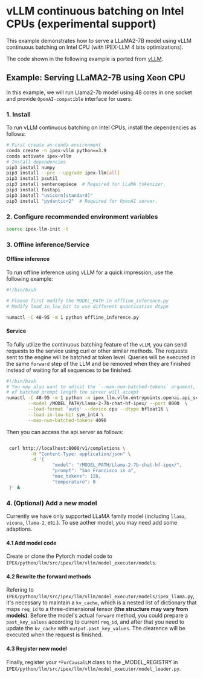 # vLLM continuous batching on Intel CPUs (experimental support)

This example demonstrates how to serve a LLaMA2-7B model using vLLM continuous batching on Intel CPU (with IPEX-LLM 4 bits optimizations).

The code shown in the following example is ported from [vLLM](https://github.com/vllm-project/vllm/tree/v0.2.1.post1).

## Example: Serving LLaMA2-7B using Xeon CPU

In this example, we will run Llama2-7b model using 48 cores in one socket and provide `OpenAI-compatible` interface for users.

### 1. Install

To run vLLM continuous batching on Intel CPUs, install the dependencies as follows:

```bash
# First create an conda environment
conda create -n ipex-vllm python==3.9
conda activate ipex-vllm
# Install dependencies
pip3 install numpy
pip3 install --pre --upgrade ipex-llm[all]
pip3 install psutil
pip3 install sentencepiece  # Required for LLaMA tokenizer.
pip3 install fastapi
pip3 install "uvicorn[standard]"
pip3 install "pydantic<2"  # Required for OpenAI server.
```

### 2. Configure recommended environment variables

```bash
source ipex-llm-init -t
```

### 3. Offline inference/Service

#### Offline inference

To run offline inference using vLLM for a quick impression, use the following example:

```bash
#!/bin/bash

# Please first modify the MODEL_PATH in offline_inference.py
# Modify load_in_low_bit to use different quantization dtype

numactl -C 48-95 -m 1 python offline_inference.py

```

#### Service

To fully utilize the continuous batching feature of the `vLLM`, you can send requests to the service using curl or other similar methods.  The requests sent to the engine will be batched at token level. Queries will be executed in the same `forward` step of the LLM and be removed when they are finished instead of waiting for all sequences to be finished.

```bash
#!/bin/bash
# You may also want to adjust the `--max-num-batched-tokens` argument, it indicates the hard limit
# of batched prompt length the server will accept
numactl -C 48-95 -m 1 python -m ipex_llm.vllm.entrypoints.openai.api_server \
        --model /MODEL_PATH/Llama-2-7b-chat-hf-ipex/ --port 8000  \
        --load-format 'auto' --device cpu --dtype bfloat16 \
        --load-in-low-bit sym_int4 \
        --max-num-batched-tokens 4096
```

Then you can access the api server as follows:

```bash

 curl http://localhost:8000/v1/completions \
         -H "Content-Type: application/json" \
         -d '{
                 "model": "/MODEL_PATH/Llama-2-7b-chat-hf-ipex/",
                 "prompt": "San Francisco is a",
                 "max_tokens": 128,
                 "temperature": 0
 }' &
```

### 4. (Optional) Add a new model

Currently we have only supported LLaMA family model (including `llama`, `vicuna`, `llama-2`, etc.). To use aother model, you may need add some adaptions.

#### 4.1 Add model code

Create or clone the Pytorch model code to `IPEX/python/llm/src/ipex/llm/vllm/model_executor/models`.

#### 4.2 Rewrite the forward methods

Refering to `IPEX/python/llm/src/ipex/llm/vllm/model_executor/models/ipex_llama.py`, it's necessary to maintain a `kv_cache`, which is a nested list of dictionary that maps `req_id` to a three-dimensional tensor **(the structure may vary from models)**. Before the model's actual `forward` method, you could prepare a `past_key_values` according to current `req_id`, and after that you need to update the `kv_cache` with `output.past_key_values`. The clearence will be executed when the request is finished.

#### 4.3 Register new model

Finally, register your `*ForCausalLM` class to the _MODEL_REGISTRY in `IPEX/python/llm/src/ipex/llm/vllm/model_executor/model_loader.py`.
